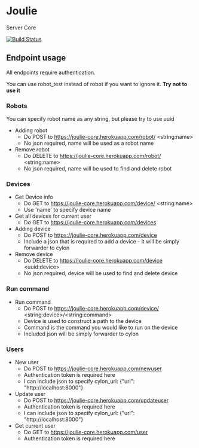 # Joulie
Server Core

[![Build Status](https://travis-ci.org/Tesla7D/Joulie.svg?branch=master)](https://travis-ci.org/Tesla7D/Joulie)

## Endpoint usage
All endpoints require authentication.

You can use robot_test instead of robot if you want to ignore it. **Try not to use it**
### Robots
You can specify robot name as any string, but please try to use uuid
* Adding robot
  * Do POST to https://joulie-core.herokuapp.com/robot/ \<string:name\>
  * No json required, name will be used as a robot name
* Remove robot
  * Do DELETE to https://joulie-core.herokuapp.com/robot/ \<string:name\>
  * No json required, name will be used to find and delete robot

### Devices
* Get Device info
  * Do GET to https://joulie-core.herokuapp.com/device/ \<string:name\>
  * Use 'name' to specify device name
* Get all devices for current user
  * Do GET to https://joulie-core.herokuapp.com/devices
* Adding device
  * Do POST to https://joulie-core.herokuapp.com/device
  * Include a json that is required to add a device - it will be simply forwarder to cylon
* Remove device
  * Do DELETE to https://joulie-core.herokuapp.com/device \<uuid:device\>
  * No json required, device will be used to find and delete device

### Run command
* Run command
    * Do POST to https://joulie-core.herokuapp.com/device/ \<string:device\>/\<string:command\>
    * Device is used to construct a path to the device
    * Command is the command you would like to run on the device
    * Included json will be simply forwarder to cylon

### Users
* New user
  * Do POST to https://joulie-core.herokuapp.com/newuser
  * Authentication token is required here
  * I can include json to specify cylon_url: {"url": "http://localhost:8000"}
* Update user
  * Do POST to https://joulie-core.herokuapp.com/updateuser
  * Authentication token is required here
  * I can include json to specify cylon_url: {"url": "http://localhost:8000"}
* Get current user
  * Do GET to https://joulie-core.herokuapp.com/user
  * Authentication token is required here
  
